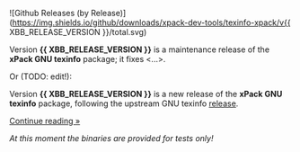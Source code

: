 ![Github Releases (by Release)](https://img.shields.io/github/downloads/xpack-dev-tools/texinfo-xpack/v{{ XBB_RELEASE_VERSION }}/total.svg)

Version **{{ XBB_RELEASE_VERSION }}** is a maintenance release of the **xPack GNU texinfo** package; it fixes <...>.

Or (TODO: edit!):

Version **{{ XBB_RELEASE_VERSION }}** is a new release of the **xPack GNU texinfo** package, following the upstream GNU texinfo [release](https://ftp.gnu.org/gnu/texinfo/).

[Continue reading »](will-be-updated-shortly)

_At this moment the binaries are provided for tests only!_
